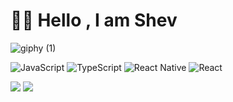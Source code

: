 # 👋🏻  Hello , I am Shev 
![giphy (1)](https://user-images.githubusercontent.com/83142040/197181698-42f3536d-7a39-4e97-a09c-c44f8831ff38.gif)



![JavaScript](https://img.shields.io/badge/javascript-%23323330.svg?style=for-the-badge&logo=javascript&logoColor=%23F7DF1E) ![TypeScript](https://img.shields.io/badge/typescript-%23007ACC.svg?style=for-the-badge&logo=typescript&logoColor=white) ![React Native](https://img.shields.io/badge/react_native-%2320232a.svg?style=for-the-badge&logo=react&logoColor=%2361DAFB) ![React](https://img.shields.io/badge/react-%2320232a.svg?style=for-the-badge&logo=react&logoColor=%2361DAFB)


![](https://github-readme-streak-stats.herokuapp.com/?user=mshevaatallah&theme=dark&hide_border=false)
![](https://github-readme-stats.vercel.app/api/top-langs/?username=mshevaatallah&theme=dark&hide_border=false&include_all_commits=false&count_private=false&layout=compact)


